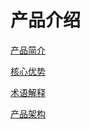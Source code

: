 # 产品介绍

[产品简介](product-description.md)

[核心优势](product-advantage.md)

[术语解释](product-glossary.md)

[产品架构](product-architecture.md)

